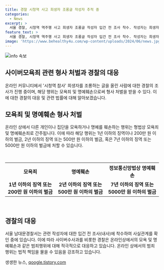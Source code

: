 ```yaml
---
title: 경찰 시청역 사고 희생자 조롱글 작성자 추적 중
categories:
  - News
excerpt: >
  서울 경찰, 시청역 역주행 사고 희생자 조롱글 작성자 입건 전 조사 착수. 작성자는 희생자를 모욕하는 내용을 게시하며 논란 초래. 경찰은 관련하여 모욕죄, 명예훼손죄 등으로 형사 처벌 가능성 언급. 이로써 모욕 및 명예훼손에 대한 심각한 경고를 통해 온라인 커뮤니티에 대한 책임감 부각될 전망.
feature_text: >
  서울 경찰, 시청역 역주행 사고 희생자 조롱글 작성자 입건 전 조사 착수. 작성자는 희생자를 모욕하는 내용을 게시하며 논란 초래. 경찰은 관련하여 모욕죄, 명예훼손죄 등으로 형사 처벌 가능성 언급. 이로써 모욕 및 명예훼손에 대한 심각한 경고를 통해 온라인 커뮤니티에 대한 책임감 부각될 전망.
image: 'https://www.behealthy4u.com/wp-content/uploads/2024/06/news.jpg'
---
```


<p><img src="https://www.behealthy4u.com/wp-content/uploads/2024/06/news.jpg" alt="info 속보" /></p>

<h2 data-ke-size="size26">사이버모욕죄 관련 형사 처벌과 경찰의 대응</h2>

<p data-ke-size="size16">온라인 커뮤니티에서 '시청역 참사' 희생자를 조롱하는 글을 올린 사람에 대한 경찰의 조사가 진행 중이며, 해당 행위는 모욕죄 및 명예훼손으로써 형사 처벌을 받을 수 있다. 이에 대한 경찰의 대응 및 관련 법률에 대해 알아보겠습니다.</p>

<h2 data-ke-size="size26">모욕죄 및 명예훼손 형사 처벌</h2>

<p data-ke-size="size16">온라인 상에서 다른 개인이나 집단을 모욕하거나 명예를 훼손하는 행위는 형법상 모욕죄 및 명예훼손죄로 간주됩니다. 이에 따라 해당 행위는 1년 이하의 징역이나 200만 원 이하의 벌금, 2년 이하의 징역 또는 500만 원 이하의 벌금, 혹은 7년 이하의 징역 또는 5000만 원 이하의 벌금에 처할 수 있습니다.</p>

<p data-ke-size="size16">&nbsp;</p>

<table>
    <tr>
        <th style="text-align: center;">모욕죄</th>
        <th style="text-align: center;">명예훼손</th>
        <th style="text-align: center;">정보통신망법상 명예훼손</th>
    </tr>
    <tr>
        <td style="text-align: center; height: 17px;"><b>1년 이하의 징역 또는 200만 원 이하의 벌금</b></td>
        <td style="text-align: center; height: 17px;"><b>2년 이하의 징역 또는 500만 원 이하의 벌금</b></td>
        <td style="text-align: center; height: 17px;"><b>7년 이하의 징역 또는 5000만 원 이하의 벌금</b></td>
    </tr>
</table>

<p data-ke-size="size16">&nbsp;</p>

<h2 data-ke-size="size26">경찰의 대응</h2>

<p data-ke-size="size16">서울 남대문경찰서는 관련 작성자에 대한 입건 전 조사(내사)에 착수하여 사실관계를 확인 중에 있습니다. 이에 따라 사이버수사과를 비롯한 경찰은 온라인상에서의 모욕 및 명예훼손과 같은 범죄행위에 대해 적극적으로 대응하고 있습니다. 온라인 상에서의 범죄 행위는 법적 책임을 물을 수 있음을 강조하고 있습니다.</p>
생생한 뉴스, <a href="https://qoogle.tistory.com" rel="dofollow">qoogle.tistory.com</a>


